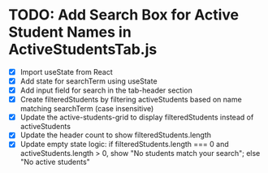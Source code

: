 # TODO: Add Search Box for Active Student Names in ActiveStudentsTab.js

- [x] Import useState from React
- [x] Add state for searchTerm using useState
- [x] Add input field for search in the tab-header section
- [x] Create filteredStudents by filtering activeStudents based on name matching searchTerm (case insensitive)
- [x] Update the active-students-grid to display filteredStudents instead of activeStudents
- [x] Update the header count to show filteredStudents.length
- [x] Update empty state logic: if filteredStudents.length === 0 and activeStudents.length > 0, show "No students match your search"; else "No active students"
